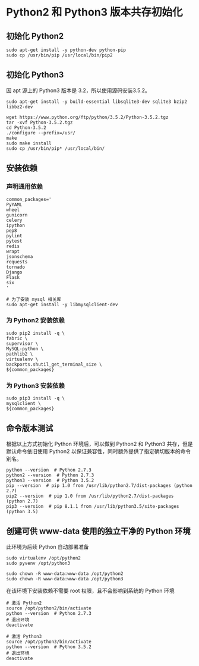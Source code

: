 # Python2 和 Python3 版本共存初始化

## 初始化 Python2

```shell
sudo apt-get install -y python-dev python-pip
sudo cp /usr/bin/pip /usr/local/bin/pip2
```

## 初始化 Python3

因 apt 源上的 Python3 版本是 3.2，所以使用源码安装3.5.2。

```shell
sudo apt-get install -y build-essential libsqlite3-dev sqlite3 bzip2 libbz2-dev

wget https://www.python.org/ftp/python/3.5.2/Python-3.5.2.tgz
tar -xvf Python-3.5.2.tgz
cd Python-3.5.2
./configure --prefix=/usr/
make
sudo make install
sudo cp /usr/bin/pip* /usr/local/bin/
```

## 安装依赖

### 声明通用依赖

```shell
common_packages='
PyYAML
wheel
gunicorn
celery
ipython
pep8
pylint
pytest
redis
wrapt
jsonschema
requests
tornado
Django
Flask
six
'

# 为了安装 mysql 相关库
sudo apt-get install -y libmysqlclient-dev
```

### 为 Python2 安装依赖

```shell
sudo pip2 install -q \
fabric \
supervisor \
MySQL-python \
pathlib2 \
virtualenv \
backports.shutil_get_terminal_size \
${common_packages}
```

### 为 Python3 安装依赖

```shell
sudo pip3 install -q \
mysqlclient \
${common_packages}
```


## 命令版本测试

根据以上方式初始化 Python 环境后，可以做到 Python2 和 Python3 共存，但是默认命令依旧使用 Python2 以保证兼容性，同时额外提供了指定确切版本的命令别名。

```shell
python --version  # Python 2.7.3
python2 --version  # Python 2.7.3
python3 --version  # Python 3.5.2
pip --version  # pip 1.0 from /usr/lib/python2.7/dist-packages (python 2.7)
pip2 --version  # pip 1.0 from /usr/lib/python2.7/dist-packages (python 2.7)
pip3 --version  # pip 8.1.1 from /usr/lib/python3.5/site-packages (python 3.5)
```



## 创建可供 www-data 使用的独立干净的 Python 环境

此环境为后续 Python 自动部署准备

```shell
sudo virtualenv /opt/python2
sudo pyvenv /opt/python3

sudo chown -R www-data:www-data /opt/python2
sudo chown -R www-data:www-data /opt/python3
```


在该环境下安装依赖不需要 root 权限，且不会影响到系统的 Python 环境

```shell
# 激活 Python2
source /opt/python2/bin/activate
python --version  # Python 2.7.3
# 退出环境
deactivate

# 激活 Python3
source /opt/python3/bin/activate
python --version  # Python 3.5.2
# 退出环境
deactivate
```


